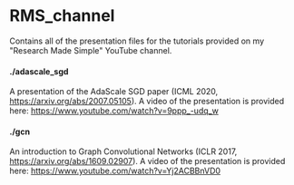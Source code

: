 # RMS_channel
Contains all of the presentation files for the tutorials provided on my "Research Made Simple" YouTube channel.

#### ./adascale_sgd
A presentation of the AdaScale SGD paper (ICML 2020, https://arxiv.org/abs/2007.05105). A video of the presentation
is provided here: https://www.youtube.com/watch?v=9ppp_-udq_w

#### ./gcn
An introduction to Graph Convolutional Networks (ICLR 2017, https://arxiv.org/abs/1609.02907). A video of the presentation
is provided here: https://www.youtube.com/watch?v=Yj2ACBBnVD0
